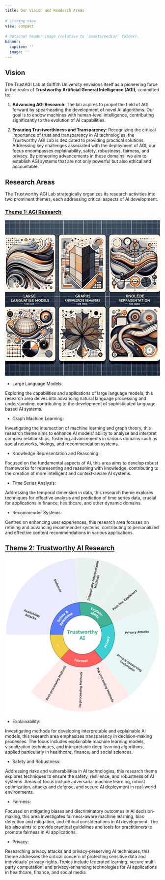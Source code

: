 ```yaml
---
title: Our Vision and Research Areas

# Listing view
view: compact

# Optional header image (relative to `assets/media/` folder).
banner:
  caption: ''
  image: ''
---
```


## **Vision**


The TrustAGI Lab at Griffith University envisions itself as a pioneering force in the realm of **Trustworthy Artificial General Intelligence (AGI)**, committed to: 

1. **Advancing AGI Research**: The lab aspires to propel the field of AGI forward by spearheading the development of novel AI algorithms. Our goal is to endow machines with human-level intelligence, contributing significantly to the evolution of AI capabilities. 

2. **Ensuring Trustworthiness and Transparency**: Recognizing the critical importance of trust and transparency in AI technologies, the Trustworthy AGI Lab is dedicated to providing practical solutions. Addressing key challenges associated with the deployment of AGI, our focus encompasses explainability, safety, robustness, fairness, and privacy. By pioneering advancements in these domains, we aim to establish AGI systems that are not only powerful but also ethical and accountable. 


## **Research Areas** 

The Trustworthy AGI Lab strategically organizes its research activities into two prominent themes, each addressing critical aspects of AI development. 

### [Theme 1: AGI Research](../post/23-12-01-arc-dp/) 

[![Screenshot](theme1.jpg)](../post/23-12-01-arc-dp/)


* Large Language Models: 

Exploring the capabilities and applications of large language models, this research area delves into advancing natural language processing and understanding, contributing to the development of sophisticated language-based AI systems. 

* Graph Machine Learning: 

Investigating the intersection of machine learning and graph theory, this research theme aims to enhance AI models' ability to analyse and interpret complex relationships, fostering advancements in various domains such as social networks, biology, and recommendation systems. 

* Knowledge Representation and Reasoning: 

Focused on the fundamental aspects of AI, this area aims to develop robust frameworks for representing and reasoning with knowledge, contributing to the creation of more intelligent and context-aware AI systems. 

* Time Series Analysis: 

Addressing the temporal dimension in data, this research theme explores techniques for effective analysis and prediction of time series data, crucial for applications in finance, healthcare, and other dynamic domains. 

* Recommender Systems: 

Centred on enhancing user experiences, this research area focuses on refining and advancing recommender systems, contributing to personalized and effective content recommendations in various applications. 

## [Theme 2: Trustworthy AI Research](../post/23-12-01-csiro-nsf/) 

[![Screenshot](theme2.png)](../post/23-12-01-csiro-nsf/)


* Explainability: 

Investigating methods for developing interpretable and explainable AI models, this research area emphasizes transparency in decision-making processes. The focus includes explainable machine learning models, visualization techniques, and interpretable deep learning algorithms, applied particularly in healthcare, finance, and social sciences. 

* Safety and Robustness: 

Addressing risks and vulnerabilities in AI technologies, this research theme explores techniques to ensure the safety, resilience, and robustness of AI systems. Areas of focus include adversarial machine learning, robust optimization, attacks and defense, and secure AI deployment in real-world environments. 

* Fairness: 

Focused on mitigating biases and discriminatory outcomes in AI decision-making, this area investigates fairness-aware machine learning, bias detection and mitigation, and ethical considerations in AI development. The lab also aims to provide practical guidelines and tools for practitioners to promote fairness in AI applications. 

* Privacy: 

Researching privacy attacks and privacy-preserving AI techniques, this theme addresses the critical concern of protecting sensitive data and individuals' privacy rights. Topics include federated learning, secure multi-party computation, and privacy-enhancing technologies for AI applications in healthcare, finance, and social media. 



  